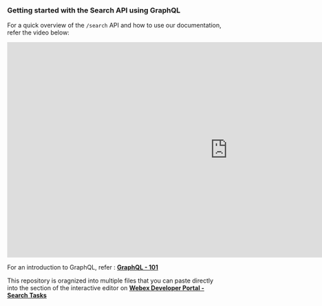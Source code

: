 ### Getting started with the Search API using GraphQL

For a quick overview of the `/search` API and how to use our documentation, refer the video below:

<iframe width="1024" height="500" src="https://app.vidcast.io/share/c8c778c5-6659-4145-891a-bafcece29863" title="Getting Started With The Search API" frameborder="0" allow="accelerometer; autoplay; clipboard-write; encrypted-media; gyroscope; picture-in-picture" allowfullscreen></iframe>

For an introduction to GraphQL, refer : **[GraphQL - 101](https://graphql.org/learn/)**

This repository is oragnized into multiple files that you can paste directly into the section of the interactive editor on **[Webex Developer Portal - Search Tasks](https://developer.webex-cx.com/documentation/search/search-tasks)**
